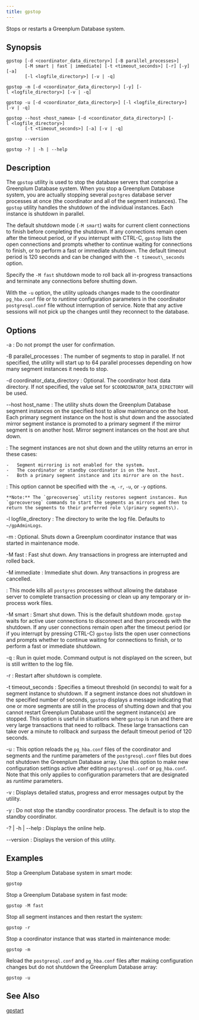 ```yaml
---
title: gpstop 
---
```


Stops or restarts a Greenplum Database system.

## <a id="section2"></a>Synopsis 

```
gpstop [-d <coordinator_data_directory>] [-B parallel_processes>] 
       [-M smart | fast | immediate] [-t <timeout_seconds>] [-r] [-y] [-a] 
       [-l <logfile_directory>] [-v | -q]

gpstop -m [-d <coordinator_data_directory>] [-y] [-l <logfile_directory>] [-v | -q]

gpstop -u [-d <coordinator_data_directory>] [-l <logfile_directory>] [-v | -q]
 
gpstop --host <host_namea> [-d <coordinator_data_directory>] [-l <logfile_directory>]
       [-t <timeout_seconds>] [-a] [-v | -q]

gpstop --version 

gpstop -? | -h | --help
```

## <a id="section3"></a>Description 

The `gpstop` utility is used to stop the database servers that comprise a Greenplum Database system. When you stop a Greenplum Database system, you are actually stopping several `postgres` database server processes at once \(the coordinator and all of the segment instances\). The `gpstop` utility handles the shutdown of the individual instances. Each instance is shutdown in parallel.

The default shutdown mode \(`-M smart`\) waits for current client connections to finish before completing the shutdown. If any connections remain open after the timeout period, or if you interrupt with CTRL-C, `gpstop` lists the open connections and prompts whether to continue waiting for connections to finish, or to perform a fast or immediate shutdown. The default timeout period is 120 seconds and can be changed with the `-t timeout\_seconds` option.

Specify the `-M fast` shutdown mode to roll back all in-progress transactions and terminate any connections before shutting down.

With the `-u` option, the utility uploads changes made to the coordinator `pg_hba.conf` file or to *runtime* configuration parameters in the coordinator `postgresql.conf` file without interruption of service. Note that any active sessions will not pick up the changes until they reconnect to the database.

## <a id="section4"></a>Options 

-a
:   Do not prompt the user for confirmation.

-B parallel\_processes
:   The number of segments to stop in parallel. If not specified, the utility will start up to 64 parallel processes depending on how many segment instances it needs to stop.

-d coordinator\_data\_directory
:   Optional. The coordinator host data directory. If not specified, the value set for `$COORDINATOR_DATA_DIRECTORY` will be used.

--host host\_name
:   The utility shuts down the Greenplum Database segment instances on the specified host to allow maintenance on the host. Each primary segment instance on the host is shut down and the associated mirror segment instance is promoted to a primary segment if the mirror segment is on another host. Mirror segment instances on the host are shut down.

:   The segment instances are not shut down and the utility returns an error in these cases:

    -   Segment mirroring is not enabled for the system.
    -   The coordinator or standby coordinator is on the host.
    -   Both a primary segment instance and its mirror are on the host.

:   This option cannot be specified with the `-m`, `-r`, `-u`, or `-y` options.

    **Note:** The `gprecoverseg` utility restores segment instances. Run `gprecoverseg` commands to start the segments as mirrors and then to return the segments to their preferred role \(primary segments\).

-l logfile\_directory
:   The directory to write the log file. Defaults to `~/gpAdminLogs`.

-m
:   Optional. Shuts down a Greenplum coordinator instance that was started in maintenance mode.

-M fast
:   Fast shut down. Any transactions in progress are interrupted and rolled back.

-M immediate
:   Immediate shut down. Any transactions in progress are cancelled.

:   This mode kills all `postgres` processes without allowing the database server to complete transaction processing or clean up any temporary or in-process work files.

-M smart
:   Smart shut down. This is the default shutdown mode. `gpstop` waits for active user connections to disconnect and then proceeds with the shutdown. If any user connections remain open after the timeout period \(or if you interrupt by pressing CTRL-C\) `gpstop` lists the open user connections and prompts whether to continue waiting for connections to finish, or to perform a fast or immediate shutdown.

-q
:   Run in quiet mode. Command output is not displayed on the screen, but is still written to the log file.

-r
:   Restart after shutdown is complete.

-t timeout\_seconds
:   Specifies a timeout threshold \(in seconds\) to wait for a segment instance to shutdown. If a segment instance does not shutdown in the specified number of seconds, `gpstop` displays a message indicating that one or more segments are still in the process of shutting down and that you cannot restart Greenplum Database until the segment instance\(s\) are stopped. This option is useful in situations where `gpstop` is run and there are very large transactions that need to rollback. These large transactions can take over a minute to rollback and surpass the default timeout period of 120 seconds.

-u
:   This option reloads the `pg_hba.conf` files of the coordinator and segments and the runtime parameters of the `postgresql.conf` files but does not shutdown the Greenplum Database array. Use this option to make new configuration settings active after editing `postgresql.conf` or `pg_hba.conf`. Note that this only applies to configuration parameters that are designated as *runtime* parameters.

-v
:   Displays detailed status, progress and error messages output by the utility.

-y
:   Do not stop the standby coordinator process. The default is to stop the standby coordinator.

-? \| -h \| --help
:   Displays the online help.

--version
:   Displays the version of this utility.

## <a id="section5"></a>Examples 

Stop a Greenplum Database system in smart mode:

```
gpstop
```

Stop a Greenplum Database system in fast mode:

```
gpstop -M fast
```

Stop all segment instances and then restart the system:

```
gpstop -r
```

Stop a coordinator instance that was started in maintenance mode:

```
gpstop -m
```

Reload the `postgresql.conf` and `pg_hba.conf` files after making configuration changes but do not shutdown the Greenplum Database array:

```
gpstop -u
```

## <a id="section6"></a>See Also 

[gpstart](gpstart.html)

